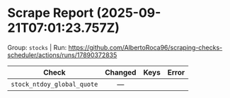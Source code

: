 # Scrape Report (2025-09-21T07:01:23.757Z)

Group: `stocks`  |  Run: https://github.com/AlbertoRoca96/scraping-checks-scheduler/actions/runs/17890372835

| Check | Changed | Keys | Error |
|---|:---:|:--|:--|
| `stock_ntdoy_global_quote` | — |  |  |

